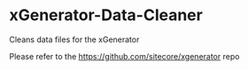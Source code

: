 # xGenerator-Data-Cleaner
Cleans data files for the xGenerator

Please refer to the https://github.com/sitecore/xgenerator repo
